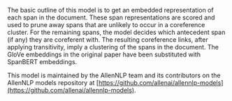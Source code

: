 The basic outline of this model is to get an embedded representation of each span in the document. These span representations are scored and used to prune away spans that are unlikely to occur in a coreference cluster. For the remaining spans, the model decides which antecedent span (if any) they are coreferent with. The resulting coreference links, after applying transitivity, imply a clustering of the spans in the document. The GloVe embeddings in the original paper have been substituted with SpanBERT embeddings.

This model is maintained by the AllenNLP team and its contributors on the AllenNLP
models repository at [https://github.com/allenai/allennlp-models](https://github.com/allenai/allennlp-models).
